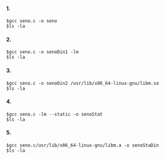 #### 1.
```
$gcc seno.c -o seno
$ls -la
```

#### 2.
```
$gcc seno.c -o senoDin1 -lm
$ls -la
```

#### 3.
```
$gcc seno.c -o senoDin2 /usr/lib/x86_64-linux-gnu/libm.so
$ls -la
```

#### 4.
```
$gcc seno.c -lm --static -o senoStat
$ls -la
```

#### 5.
```
$gcc seno.c/usr/lib/x86_64-linux-gnu/libm.a -o senoStaDin
$ls -la
```
